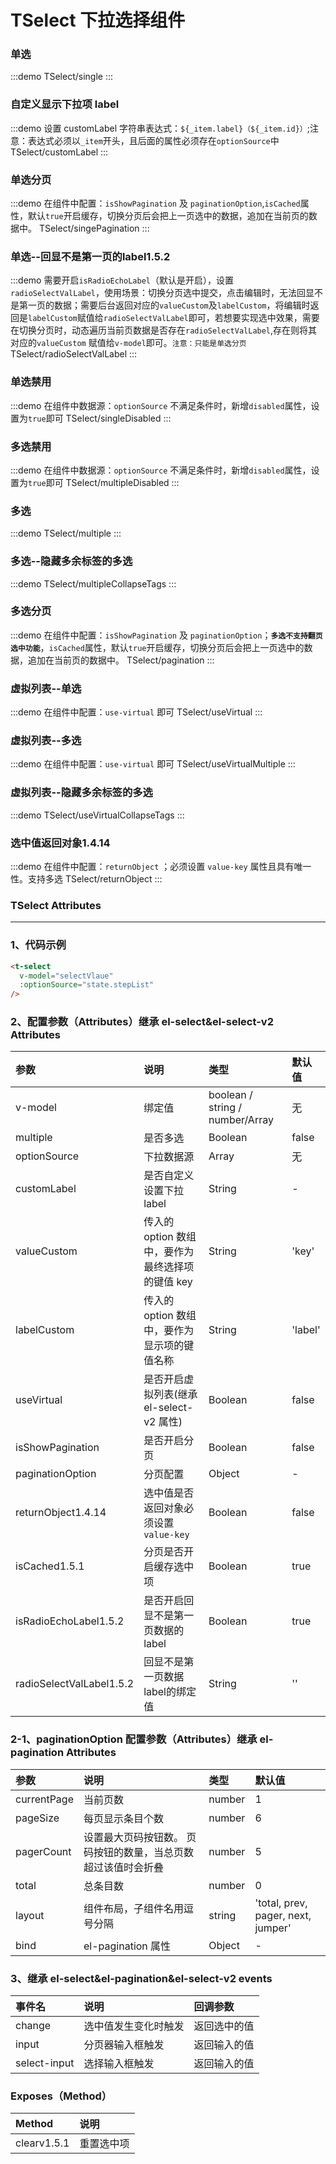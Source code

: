 # TSelect 下拉选择组件

### 单选

:::demo
TSelect/single
:::

### 自定义显示下拉项 label

:::demo 设置 customLabel 字符串表达式：`${_item.label}（${_item.id}）`;注意：表达式必须以`_item`开头，且后面的属性必须存在`optionSource`中
TSelect/customLabel
:::

### 单选分页

:::demo 在组件中配置：`isShowPagination` 及 `paginationOption`,`isCached`属性，默认`true`开启缓存，切换分页后会把上一页选中的数据，追加在当前页的数据中。
TSelect/singePagination
:::

### 单选--回显不是第一页的label<el-tag>1.5.2</el-tag>

:::demo 需要开启`isRadioEchoLabel`（默认是开启），设置`radioSelectValLabel`，使用场景：切换分页选中提交，点击编辑时，无法回显不是第一页的数据；需要后台返回对应的`valueCustom`及`labelCustom`，将编辑时返回是`labelCustom`赋值给`radioSelectValLabel`即可，若想要实现选中效果，需要在切换分页时，动态遍历当前页数据是否存在`radioSelectValLabel`,存在则将其对应的`valueCustom` 赋值给`v-model`即可。`注意：只能是单选分页`
TSelect/radioSelectValLabel
:::

### 单选禁用

:::demo 在组件中数据源：`optionSource` 不满足条件时，新增`disabled`属性，设置为`true`即可
TSelect/singleDisabled
:::

### 多选禁用

:::demo 在组件中数据源：`optionSource` 不满足条件时，新增`disabled`属性，设置为`true`即可
TSelect/multipleDisabled
:::

### 多选

:::demo
TSelect/multiple
:::

### 多选--隐藏多余标签的多选

:::demo
TSelect/multipleCollapseTags
:::

### 多选分页

:::demo 在组件中配置：`isShowPagination` 及 `paginationOption`；**`多选不支持翻页选中功能`**，`isCached`属性，默认`true`开启缓存，切换分页后会把上一页选中的数据，追加在当前页的数据中。
TSelect/pagination
:::

### 虚拟列表--单选

:::demo 在组件中配置：`use-virtual` 即可
TSelect/useVirtual
:::

### 虚拟列表--多选

:::demo 在组件中配置：`use-virtual` 即可
TSelect/useVirtualMultiple
:::

### 虚拟列表--隐藏多余标签的多选

:::demo
TSelect/useVirtualCollapseTags
:::

### 选中值返回对象<el-tag>1.4.14</el-tag>
:::demo 在组件中配置：`returnObject` ；必须设置 `value-key` 属性且具有唯一性。支持多选
TSelect/returnObject
:::

### TSelect Attributes

---

### 1、代码示例

```html
<t-select
  v-model="selectVlaue"
  :optionSource="state.stepList"
/>
```

### 2、配置参数（Attributes）继承 el-select&el-select-v2 Attributes

| 参数                                      | 说明                                             | 类型                            | 默认值  |
| :---------------------------------------- | :----------------------------------------------- | :------------------------------ | :------ |
| v-model                                   | 绑定值                                           | boolean / string / number/Array | 无      |
| multiple                                  | 是否多选                                         | Boolean                         | false   |
| optionSource                              | 下拉数据源                                       | Array                           | 无      |
| customLabel                               | 是否自定义设置下拉 label                         | String                          | -       |
| valueCustom                               | 传入的 option 数组中，要作为最终选择项的键值 key | String                          | 'key'   |
| labelCustom                               | 传入的 option 数组中，要作为显示项的键值名称     | String                          | 'label' |
| useVirtual                                | 是否开启虚拟列表(继承 el-select-v2 属性)         | Boolean                         | false   |
| isShowPagination                          | 是否开启分页                                     | Boolean                         | false   |
| paginationOption                          | 分页配置                                         | Object                          | -       |
| returnObject<el-tag>1.4.14</el-tag>       | 选中值是否返回对象必须设置`value-key`            | Boolean                         | false   |
| isCached<el-tag>1.5.1</el-tag>            | 分页是否开启缓存选中项                           | Boolean                         | true    |
| isRadioEchoLabel<el-tag>1.5.2</el-tag>    | 是否开启回显不是第一页数据的label                | Boolean                         | true    |
| radioSelectValLabel<el-tag>1.5.2</el-tag> | 回显不是第一页数据label的绑定值                  | String                          | ''      |

### 2-1、paginationOption 配置参数（Attributes）继承 el-pagination Attributes

| 参数        | 说明                                                          | 类型   | 默认值                             |
| :---------- | :------------------------------------------------------------ | :----- | :--------------------------------- |
| currentPage | 当前页数                                                      | number | 1                                  |
| pageSize    | 每页显示条目个数                                              | number | 6                                  |
| pagerCount  | 设置最大页码按钮数。 页码按钮的数量，当总页数超过该值时会折叠 | number | 5                                  |
| total       | 总条目数                                                      | number | 0                                  |
| layout      | 组件布局，子组件名用逗号分隔                                  | string | 'total, prev, pager, next, jumper' |
| bind        | el-pagination 属性                                            | Object | -                                  |

### 3、继承 el-select&el-pagination&el-select-v2 events

| 事件名       | 说明                 | 回调参数     |
| :----------- | :------------------- | :----------- |
| change       | 选中值发生变化时触发 | 返回选中的值 |
| input        | 分页器输入框触发     | 返回输入的值 |
| select-input | 选择输入框触发       | 返回输入的值 |

### Exposes（Method）

| Method                       | 说明       |
| :--------------------------- | :--------- |
| clear<el-tag>v1.5.1</el-tag> | 重置选中项 |
